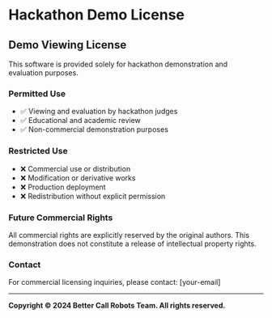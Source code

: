 # Hackathon Demo License

## Demo Viewing License

This software is provided solely for hackathon demonstration and evaluation purposes.

### Permitted Use
- ✅ Viewing and evaluation by hackathon judges
- ✅ Educational and academic review
- ✅ Non-commercial demonstration purposes

### Restricted Use
- ❌ Commercial use or distribution
- ❌ Modification or derivative works
- ❌ Production deployment
- ❌ Redistribution without explicit permission

### Future Commercial Rights
All commercial rights are explicitly reserved by the original authors. This demonstration does not constitute a release of intellectual property rights.

### Contact
For commercial licensing inquiries, please contact: [your-email]

---
**Copyright © 2024 Better Call Robots Team. All rights reserved.**
